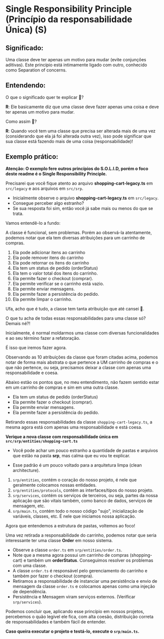 # Single Responsibility Principle (Princípio da responsabilidade Única) (S)

## Significado:
Uma classe deve ter apenas um motivo para mudar (evite conjunções aditivas). Este princípio está intimamente ligado com outro, conhecido como Separation of concerns.

## Entendendo:
O que o significado quer te explicar 🤔?

**R**: Ele basicamente diz que uma classe deve fazer apenas uma coisa e deve ter apenas um motivo para mudar.

Como assim 🤯?

**R**: Quando você tem uma classe que precisa ser alterada mais de uma vez (considerando que ela já foi alterada outra vez), isso pode significar que sua classe está fazendo mais de uma coisa (responsabilidade)!

## Exemplo prático:
**Atenção: O exemplo fere outros princípios do S.O.L.I.D, porém o foco deste readme é o Single Responsibility Principle.**

Precisarei que você fique atento ao arquivo **shopping-cart-legacy.ts** em `src/legacy` e aos arquivos em `src/srp`.

- Inicialmente observe o arquivo **shopping-cart-legacy.ts** em `src/legacy`.
- Consegue perceber algo estranho?
- Se sua resposta foi sim, então você já sabe mais ou menos do que se trata.

Vamos entendê-lo a fundo:

A classe é funcional, sem problemas. Porém ao observá-la atentamente, podemos notar que ela tem diversas atribuições para um carrinho de compras.

1. Ela pode adicionar itens ao carrinho
2. Ela pode remover itens do carrinho
3. Ela pode retornar os itens do carrinho
4. Ela tem um status de pedido (orderStatus)
5. Ela tem o valor total dos itens do carrinho.
6. Ela permite fazer o checkout (comprar).
7. Ela permite verificar se o carrinho está vazio.
8. Ela permite enviar mensagens.
9. Ela permite fazer a persistência do pedido.
10. Ela permite limpar o carrinho.

Ufa, acho que é tudo, a classe tem tanta atribuição que até cansei 🥴.

O que tu acha de todas essas responsabilidades para uma classe só? Demais né?!

Inicialmente, é normal moldarmos uma classe com diversas funcionalidades e ao seu término fazer a refatoração.

É isso que iremos fazer agora.

Observando as 10 atribuições da classe que foram citadas acima, podemos notar de forma mais abstrata o que pertence a UM carrinho de compras e o que não pertence, ou seja, precisamos deixar a classe com apenas uma responsabilidade e coesa.

Abaixo estão os pontos que, no meu entendimento, não fazem sentido estar em um carrinho de compras e sim em uma outra classe.

* Ela tem um status de pedido (orderStatus)
* Ela permite fazer o checkout (comprar).
* Ela permite enviar mensagens.
* Ela permite fazer a persistência do pedido.

Retirando essas responsabilidades da classe `shopping-cart-legacy.ts`, a mesma agora está com apenas uma responsabilidade e está coesa.

**Verique a nova classe com responsabilidade única em `src/srp/entities/shopping-cart.ts`**

- Você pode achar um pouco estranho a quantidade de pastas e arquivos que estão na pasta **srp**, mas calma que eu vou te explicar.

- Esse padrão é um pouco voltado para a arquitetura limpa (clean architecture).

1. `srp/entities`, contém o coração do nosso projeto, é nele que geralmente colocamos nossas entidades.
2. `srp/entities/protocols`, contém as interfaces/tipos do nosso projeto.
3. `srp/services`, contém os serviços de terceiros, ou seja, partes da nossa aplicação que são vitais também, como banco de dados, serviços de mensagem, etc.
4. `srp/main.ts`, contém todo o nosso código "sujo", inicialização de variáveis, classes, etc. É nele que iniciamos nossa aplicação.

Agora que entendemos a estrutura de pastas, voltemos ao foco!

Uma vez retirada a responsabilidade do carrinho, podemos notar que seria interessante ter uma classe **Order** em nosso sistema.

- Observe a classe `order.ts` em `srp/entities/order.ts`.
- Note que a mesma agora possui um carrinho de compras (shopping-cart) e também um **orderStatus**. Conseguimos resolver os problemas com uma classe.
- A classe `order.ts` é responsável pelo gerenciamento do carrinho e também por fazer o checkout (compra).
- Retiramos a responsabilidade de instanciar uma persistência e envio de mensagem da classe `order.ts` e colocamos apenas como uma injeção de dependência.
- Persistência e Mensagem viram serviços externos. (Verificar `srp/services`).

Podemos concluir que, aplicando esse princípio em nossos projetos, percebemos o quão legível ele fica, com alta coesão, distribuição correta de responsabilidades e também fácil de entender.

**Caso queira executar o projeto e testá-lo, execute o `srp/main.ts`.**
